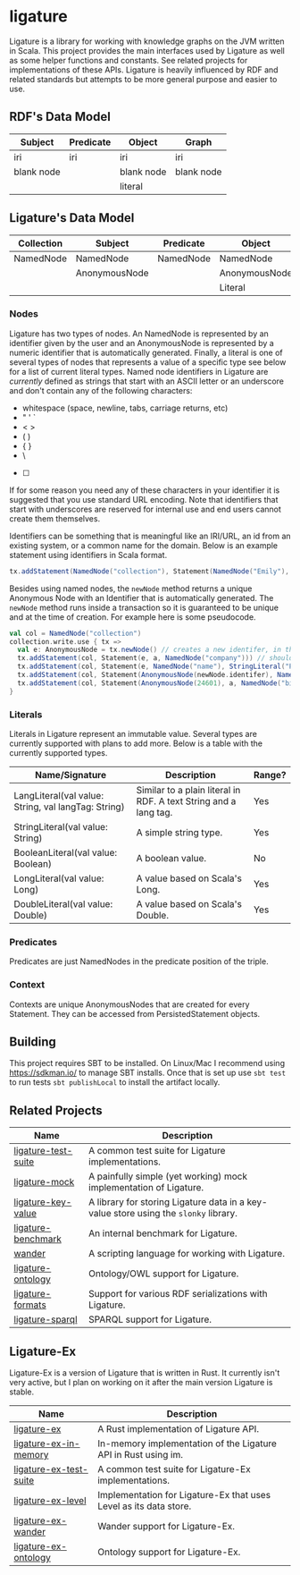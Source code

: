 # ligature
Ligature is a library for working with knowledge graphs on the JVM written in Scala.
This project provides the main interfaces used by Ligature as well as some helper functions and constants.
See related projects for implementations of these APIs.
Ligature is heavily influenced by RDF and related standards but attempts to be more general purpose and easier to use.

## RDF's Data Model
| Subject    | Predicate  | Object     | Graph      |
| ---------- | ---------- | ---------- | ---------- |
| iri        | iri        | iri        | iri        |
| blank node |            | blank node | blank node |
|            |            | literal    |            |

## Ligature's Data Model
| Collection | Subject       | Predicate | Object        | Context       |
| ---------- | ------------- | --------- | ------------- | ------------- |
| NamedNode  | NamedNode     | NamedNode | NamedNode     | AnonymousNode |
|            | AnonymousNode |           | AnonymousNode |               |
|            |               |           | Literal       |               |

### Nodes
Ligature has two types of nodes.
An NamedNode is represented by an identifier given by the user
and an AnonymousNode is represented by a numeric identifier that is automatically generated.
Finally, a literal is one of several types of nodes that represents a value of a specific type see below for a list
of current literal types.
Named node identifiers in Ligature are *currently* defined as strings that start with an ASCII letter
or an underscore and don't contain any of the following characters:
 * whitespace (space, newline, tabs, carriage returns, etc)
 * " ' `
 * &lt; &gt;
 * ( )
 * { }
 * \
 * [ ]

If for some reason you need any of these characters in your identifier it is suggested that you use standard URL encoding.
Note that identifiers that start with underscores are reserved for internal use and end users cannot create them themselves.

Identifiers can be something that is meaningful like an IRI/URL, an id from an existing system, or a common name for the domain.
Below is an example statement using identifiers in Scala format.

```scala
tx.addStatement(NamedNode("collection"), Statement(NamedNode("Emily"), NamedNode("loves"), NamedNode("cats")))
```

Besides using named nodes, the `newNode` method returns a unique Anonymous Node with an Identifier
that is automatically generated.
The `newNode` method runs inside a transaction so it is guaranteed to be unique and at the time of creation.
For example here is some pseudocode.

```scala
val col = NamedNode("collection")
collection.write.use { tx =>
  val e: AnonymousNode = tx.newNode() // creates a new identifer, in this case let's say `42`
  tx.addStatement(col, Statement(e, a, NamedNode("company"))) // should run fine
  tx.addStatement(col, Statement(e, NamedNode("name"), StringLiteral("Pear"))) // should run fine
  tx.addStatement(col, Statement(AnonymousNode(newNode.identifer), NamedNode("name"), StringLiteral("Pear"))) // will run fine since it's just another way of writing the above line
  tx.addStatement(col, Statement(AnonymousNode(24601), a, NamedNode("bird"))) // will erorr out since that identifier hasn't been created yet
}
```

### Literals
Literals in Ligature represent an immutable value.
Several types are currently supported with plans to add more.
Below is a table with the currently supported types.

| Name/Signature | Description | Range? |
| -------------- | ----------- | ------ |
| LangLiteral(val value: String, val langTag: String) | Similar to a plain literal in RDF.  A text String and a lang tag. | Yes |
| StringLiteral(val value: String) | A simple string type. | Yes |
| BooleanLiteral(val value: Boolean) | A boolean value. | No |
| LongLiteral(val value: Long) | A value based on Scala's Long. | Yes |
| DoubleLiteral(val value: Double) | A value based on Scala's Double. | Yes |

### Predicates
Predicates are just NamedNodes in the predicate position of the triple.

### Context
Contexts are unique AnonymousNodes that are created for every Statement.
They can be accessed from PersistedStatement objects.

## Building
This project requires SBT to be installed.
On Linux/Mac I recommend using https://sdkman.io/ to manage SBT installs.
Once that is set up use `sbt test` to run tests `sbt publishLocal` to install the artifact locally.

## Related Projects
| Name                                                                 | Description                                                                          |
| -------------------------------------------------------------------- | ------------------------------------------------------------------------------------ |
| [ligature-test-suite](https://github.com/almibe/ligature-test-suite) | A common test suite for Ligature implementations.                                    |
| [ligature-mock](https://github.com/almibe/ligature-mock)             | A painfully simple (yet working) mock implementation of Ligature.                    |
| [ligature-key-value](https://github.com/almibe/ligature-key-value)   | A library for storing Ligature data in a key-value store using the `slonky` library. |
| [ligature-benchmark](https://github.com/almibe/ligature-benchmark)   | An internal benchmark for Ligature.                                                  |
| [wander](https://github.com/almibe/wander)                           | A scripting language for working with Ligature.                                      |
| [ligature-ontology](https://github.com/almibe/ligature-ontology)     | Ontology/OWL support for Ligature.                                                   |
| [ligature-formats](https://github.com/almibe/ligature-formats)       | Support for various RDF serializations with Ligature.                                |
| [ligature-sparql](https://github.com/almibe/ligature-sparql)         | SPARQL support for Ligature.                                                         |

## Ligature-Ex
Ligature-Ex is a version of Ligature that is written in Rust.
It currently isn't very active, but I plan on working on it after the main version Ligature is stable.

| Name                                                                       | Description                                                       |
| -------------------------------------------------------------------------- | ----------------------------------------------------------------- |
| [ligature-ex](https://github.com/almibe/ligature-ex)                       | A Rust implementation of Ligature API.                            |
| [ligature-ex-in-memory](https://github.com/almibe/ligature-ex-in-memory)   | In-memory implementation of the Ligature API in Rust using im.    |
| [ligature-ex-test-suite](https://github.com/almibe/ligature-ex-test-suite) | A common test suite for Ligature-Ex implementations.              |
| [ligature-ex-level](https://github.com/almibe/ligature-ex-level)           | Implementation for Ligature-Ex that uses Level as its data store. |
| [ligature-ex-wander](https://github.com/almibe/ligature-ex-wander)         | Wander support for Ligature-Ex.                                   |
| [ligature-ex-ontology](https://github.com/almibe/ligature-ex-wander)       | Ontology support for Ligature-Ex.                                 |
